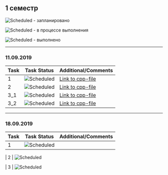 ## 1 семестр


![Scheduled](https://github.com/AnzhelikaKravchuk/.NET-Training.-Spring-2019/blob/master/Pictures/icons-target.png) - запланировано

![Scheduled](https://github.com/AnzhelikaKravchuk/.NET-Training.-Spring-2019/blob/master/Pictures/icons-inprogress.png) - в процессе выполнения

![Scheduled](https://github.com/AnzhelikaKravchuk/.NET-Training.-Spring-2019/blob/master/Pictures/icons-ok.png) - выполнено

---

### 11.09.2019 
| Task | Task Status | Additional/Comments |
| -------- | -------- | --------|  
| 1 | ![Scheduled](https://github.com/AnzhelikaKravchuk/.NET-Training.-Spring-2019/blob/master/Pictures/icons-ok.png)|[Link to cpp-file](/)
| 2 | ![Scheduled](https://github.com/AnzhelikaKravchuk/.NET-Training.-Spring-2019/blob/master/Pictures/icons-ok.png)|[Link to cpp-file](/)
| 3_1 | ![Scheduled](https://github.com/AnzhelikaKravchuk/.NET-Training.-Spring-2019/blob/master/Pictures/icons-ok.png)|[Link to cpp-file](/)
| 3_2 | ![Scheduled](https://github.com/AnzhelikaKravchuk/.NET-Training.-Spring-2019/blob/master/Pictures/icons-ok.png)|[Link to cpp-file](/)

---

### 18.09.2019 
| Task | Task Status | Additional/Comments |
| -------- | -------- | --------|  
| 1 | ![Scheduled](https://github.com/AnzhelikaKravchuk/.NET-Training.-Spring-2019/blob/master/Pictures/icons-ok.png)

| 2 | ![Scheduled](https://github.com/AnzhelikaKravchuk/.NET-Training.-Spring-2019/blob/master/Pictures/icons-ok.png)

| 3 | ![Scheduled](https://github.com/AnzhelikaKravchuk/.NET-Training.-Spring-2019/blob/master/Pictures/icons-ok.png)



